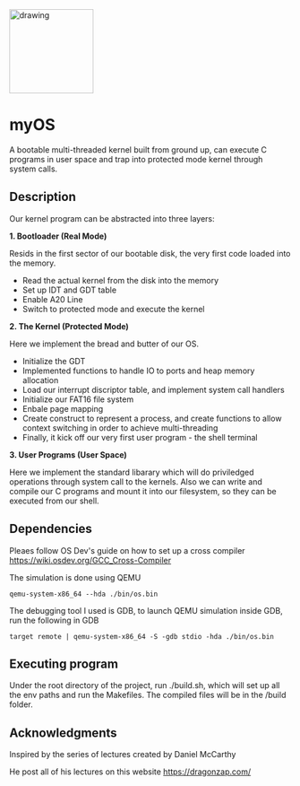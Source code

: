 <img src="https://cdn-60c35131c1ac185aa47dd21e.closte.com//wp-content/uploads/2019/05/terminal-app-icon.png" alt="drawing" style="width:150px;"/>

# myOS

A bootable multi-threaded kernel built from ground up, can execute C programs in user space and trap into protected mode kernel through system calls. 

## Description

Our kernel program can be abstracted into three layers:

**1. Bootloader (Real Mode)**

Resids in the first sector of our bootable disk, the very first code loaded into the memory.
- Read the actual kernel from the disk into the memory 
- Set up IDT and GDT table 
- Enable A20 Line 
- Switch to protected mode and execute the kernel


**2. The Kernel (Protected Mode)**

Here we implement the bread and butter of our OS. 
- Initialize the GDT 
- Implemented functions to handle IO to ports and heap memory allocation
- Load our interrupt discriptor table, and implement system call handlers 
- Initialize our FAT16 file system
- Enbale page mapping 
- Create construct to represent a process, and create functions to allow context switching in order to achieve multi-threading
- Finally, it kick off our very first user program - the shell terminal


**3. User Programs (User Space)**

Here we implement the standard libarary which will do priviledged operations through system call to the kernels. 
Also we can write and compile our C programs and mount it into our filesystem, so they can be executed from our shell.

## Dependencies
Pleaes follow OS Dev's guide on how to set up a cross compiler 
https://wiki.osdev.org/GCC_Cross-Compiler

The simulation is done using QEMU
```
qemu-system-x86_64 --hda ./bin/os.bin
```
The debugging tool I used is GDB, to launch QEMU simulation inside GDB, run the following in GDB
```
target remote | qemu-system-x86_64 -S -gdb stdio -hda ./bin/os.bin
```

## Executing program
Under the root directory of the project, run ./build.sh, which will set up all the env paths and run the Makefiles. The compiled files will be in the /build folder.
## Acknowledgments
Inspired by the series of lectures created by Daniel McCarthy 

He post all of his lectures on this website https://dragonzap.com/
